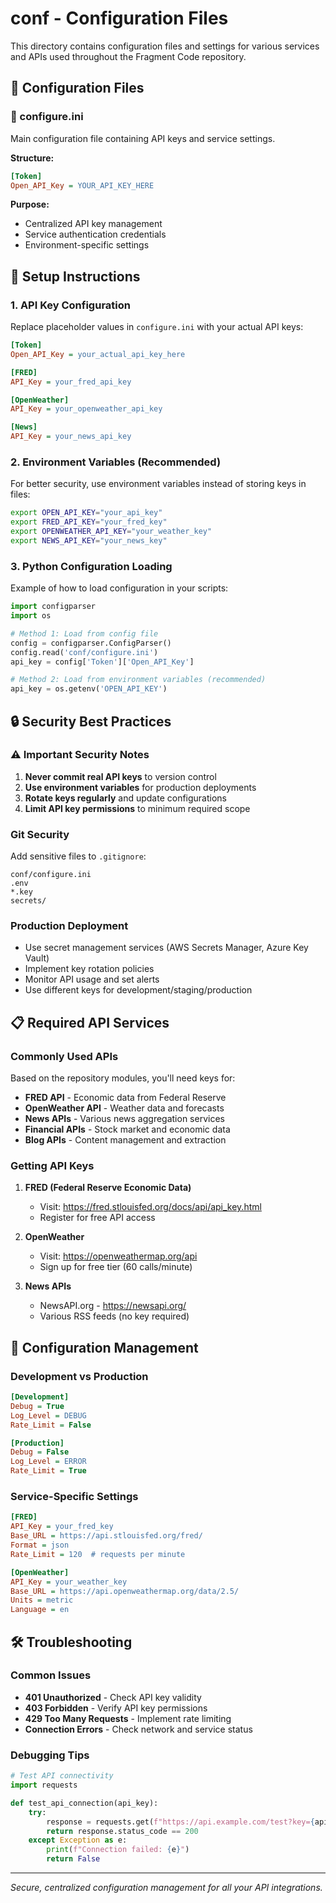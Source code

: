 # conf - Configuration Files

This directory contains configuration files and settings for various services and APIs used throughout the Fragment Code repository.

## 📁 Configuration Files

### 🔑 configure.ini
Main configuration file containing API keys and service settings.

**Structure:**
```ini
[Token]
Open_API_Key = YOUR_API_KEY_HERE
```

**Purpose:**
- Centralized API key management
- Service authentication credentials
- Environment-specific settings

## 🔧 Setup Instructions

### 1. API Key Configuration
Replace placeholder values in `configure.ini` with your actual API keys:

```ini
[Token]
Open_API_Key = your_actual_api_key_here

[FRED]
API_Key = your_fred_api_key

[OpenWeather]
API_Key = your_openweather_api_key

[News]
API_Key = your_news_api_key
```

### 2. Environment Variables (Recommended)
For better security, use environment variables instead of storing keys in files:

```bash
export OPEN_API_KEY="your_api_key"
export FRED_API_KEY="your_fred_key"
export OPENWEATHER_API_KEY="your_weather_key"
export NEWS_API_KEY="your_news_key"
```

### 3. Python Configuration Loading
Example of how to load configuration in your scripts:

```python
import configparser
import os

# Method 1: Load from config file
config = configparser.ConfigParser()
config.read('conf/configure.ini')
api_key = config['Token']['Open_API_Key']

# Method 2: Load from environment variables (recommended)
api_key = os.getenv('OPEN_API_KEY')
```

## 🔒 Security Best Practices

### ⚠️ Important Security Notes

1. **Never commit real API keys** to version control
2. **Use environment variables** for production deployments
3. **Rotate keys regularly** and update configurations
4. **Limit API key permissions** to minimum required scope

### Git Security
Add sensitive files to `.gitignore`:
```gitignore
conf/configure.ini
.env
*.key
secrets/
```

### Production Deployment
- Use secret management services (AWS Secrets Manager, Azure Key Vault)
- Implement key rotation policies
- Monitor API usage and set alerts
- Use different keys for development/staging/production

## 📋 Required API Services

### Commonly Used APIs
Based on the repository modules, you'll need keys for:

- **FRED API** - Economic data from Federal Reserve
- **OpenWeather API** - Weather data and forecasts
- **News APIs** - Various news aggregation services
- **Financial APIs** - Stock market and economic data
- **Blog APIs** - Content management and extraction

### Getting API Keys

1. **FRED (Federal Reserve Economic Data)**
   - Visit: https://fred.stlouisfed.org/docs/api/api_key.html
   - Register for free API access

2. **OpenWeather**
   - Visit: https://openweathermap.org/api
   - Sign up for free tier (60 calls/minute)

3. **News APIs**
   - NewsAPI.org - https://newsapi.org/
   - Various RSS feeds (no key required)

## 🔄 Configuration Management

### Development vs Production
```ini
[Development]
Debug = True
Log_Level = DEBUG
Rate_Limit = False

[Production]
Debug = False
Log_Level = ERROR
Rate_Limit = True
```

### Service-Specific Settings
```ini
[FRED]
API_Key = your_fred_key
Base_URL = https://api.stlouisfed.org/fred/
Format = json
Rate_Limit = 120  # requests per minute

[OpenWeather]
API_Key = your_weather_key
Base_URL = https://api.openweathermap.org/data/2.5/
Units = metric
Language = en
```

## 🛠️ Troubleshooting

### Common Issues
- **401 Unauthorized** - Check API key validity
- **403 Forbidden** - Verify API key permissions
- **429 Too Many Requests** - Implement rate limiting
- **Connection Errors** - Check network and service status

### Debugging Tips
```python
# Test API connectivity
import requests

def test_api_connection(api_key):
    try:
        response = requests.get(f"https://api.example.com/test?key={api_key}")
        return response.status_code == 200
    except Exception as e:
        print(f"Connection failed: {e}")
        return False
```

---

*Secure, centralized configuration management for all your API integrations.*